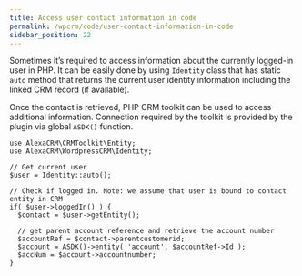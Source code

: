 ```yaml
---
title: Access user contact information in code
permalink: /wpcrm/code/user-contact-information-in-code
sidebar_position: 22
---
```


Sometimes it’s required to access information about the currently logged-in user in PHP. It can be easily done by using `Identity` class that has static `auto` method that returns the current user identity information including the linked CRM record (if available).

Once the contact is retrieved, PHP CRM toolkit can be used to access additional information. Connection required by the toolkit is provided by the plugin via global `ASDK()` function.

```
use AlexaCRM\CRMToolkit\Entity;
use AlexaCRM\WordpressCRM\Identity;  

// Get current user
$user = Identity::auto();

// Check if logged in. Note: we assume that user is bound to contact entity in CRM
if( $user->loggedIn() ) {
  $contact = $user->getEntity();
  
  // get parent account reference and retrieve the account number
  $accountRef = $contact->parentcustomerid;
  $account = ASDK()->entity( 'account', $accountRef->Id );
  $accNum = $account->accountnumber;
}
```